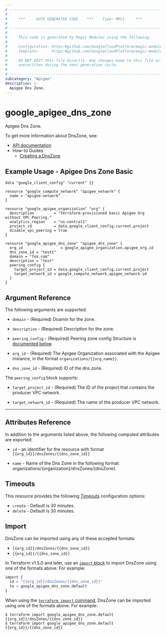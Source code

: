 ```yaml
---
# ----------------------------------------------------------------------------
#
#     ***     AUTO GENERATED CODE    ***    Type: MMv1     ***
#
# ----------------------------------------------------------------------------
#
#     This code is generated by Magic Modules using the following:
#
#     Configuration: https:#github.com/GoogleCloudPlatform/magic-modules/tree/main/mmv1/products/apigee/DnsZone.yaml
#     Template:      https:#github.com/GoogleCloudPlatform/magic-modules/tree/main/mmv1/templates/terraform/resource.html.markdown.tmpl
#
#     DO NOT EDIT this file directly. Any changes made to this file will be
#     overwritten during the next generation cycle.
#
# ----------------------------------------------------------------------------
subcategory: "Apigee"
description: |-
  Apigee Dns Zone.
---
```


# google_apigee_dns_zone

Apigee Dns Zone.


To get more information about DnsZone, see:

* [API documentation](https://cloud.google.com/apigee/docs/reference/apis/apigee/rest/v1/organizations.dnsZones/create)
* How-to Guides
    * [Creating a DnsZone](https://cloud.google.com/apigee/docs/api-platform/get-started/create-dns)

## Example Usage - Apigee Dns Zone Basic


```hcl
data "google_client_config" "current" {}

resource "google_compute_network" "apigee_network" {
  name = "apigee-network"
}

resource "google_apigee_organization" "org" {
  description         = "Terraform-provisioned basic Apigee Org without VPC Peering."
  analytics_region    = "us-central1"
  project_id          = data.google_client_config.current.project
  disable_vpc_peering = true
}

resource "google_apigee_dns_zone" "apigee_dns_zone" {
  org_id                 = google_apigee_organization.apigee_org.id
  dns_zone_id = "test1"
  domain = "foo.com"
  description = "test"
  peering_config {
    target_project_id = data.google_client_config.current.project
    target_network_id = google_compute_network.apigee_network.id
  }
}
```

## Argument Reference

The following arguments are supported:


* `domain` -
  (Required)
  Doamin for the zone.

* `description` -
  (Required)
  Description for the zone.

* `peering_config` -
  (Required)
  Peering zone config
  Structure is [documented below](#nested_peering_config).

* `org_id` -
  (Required)
  The Apigee Organization associated with the Apigee instance,
  in the format `organizations/{{org_name}}`.

* `dns_zone_id` -
  (Required)
  ID of the dns zone.


<a name="nested_peering_config"></a>The `peering_config` block supports:

* `target_project_id` -
  (Required)
  The ID of the project that contains the producer VPC network.

* `target_network_id` -
  (Required)
  The name of the producer VPC network.

- - -



## Attributes Reference

In addition to the arguments listed above, the following computed attributes are exported:

* `id` - an identifier for the resource with format `{{org_id}}/dnsZones/{{dns_zone_id}}`

* `name` -
  Name of the Dns Zone in the following format:
  organizations/{organization}/dnsZones/{dnsZone}.


## Timeouts

This resource provides the following
[Timeouts](https://developer.hashicorp.com/terraform/plugin/sdkv2/resources/retries-and-customizable-timeouts) configuration options:

- `create` - Default is 30 minutes.
- `delete` - Default is 30 minutes.

## Import


DnsZone can be imported using any of these accepted formats:

* `{{org_id}}/dnsZones/{{dns_zone_id}}`
* `{{org_id}}/{{dns_zone_id}}`


In Terraform v1.5.0 and later, use an [`import` block](https://developer.hashicorp.com/terraform/language/import) to import DnsZone using one of the formats above. For example:

```tf
import {
  id = "{{org_id}}/dnsZones/{{dns_zone_id}}"
  to = google_apigee_dns_zone.default
}
```

When using the [`terraform import` command](https://developer.hashicorp.com/terraform/cli/commands/import), DnsZone can be imported using one of the formats above. For example:

```
$ terraform import google_apigee_dns_zone.default {{org_id}}/dnsZones/{{dns_zone_id}}
$ terraform import google_apigee_dns_zone.default {{org_id}}/{{dns_zone_id}}
```
